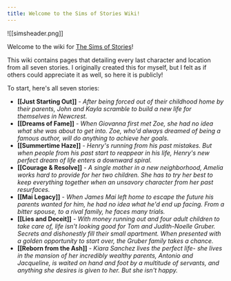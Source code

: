 ```yaml
---
title: Welcome to the Sims of Stories Wiki!
---
```

![[simsheader.png]] 

Welcome to the wiki for [The Sims of Stories](https://thesimsofstories.weebly.com)!

This wiki contains pages that detailing every last character and location from all seven stories. I originally created this for myself, but I felt as if others could appreciate it as well, so here it is publicly!

To start, here's all seven stories:
* **[[Just Starting Out]]** - *After being forced out of their childhood home by their parents, John and Kayla scramble to build a new life for themselves in Newcrest.*
* **[[Dreams of Fame]]** - *When Giovanna first met Zoe, she had no idea what she was about to get into. Zoe, who'd always dreamed of being a famous author, will do anything to achieve her goals.*
* **[[Summertime Haze]]** - *Henry's running from his past mistakes. But when people from his past start to reappear in his life, Henry's new perfect dream of life enters a downward spiral.*
* **[[Courage & Resolve]]** - *A single mother in a new neighborhood, Amelia works hard to provide for her two children. She has to try her best to keep everything together when an unsavory character from her past resurfaces.*
* **[[Mai Legacy]]** - *When James Mai left home to escape the future his parents wanted for him, he had no idea what he'd end up facing. From a bitter spouse, to a rival family, he faces many trials.*
* **[[Lies and Deceit]]** - *With money running out and four adult children to take care of, life isn't looking good for Tom and Judith-Noelle Gruber. Secrets and dishonestly fill their small apartment. When presented with a golden opportunity to start over, the Gruber family takes a chance.* 
* **[[Reborn from the Ash]]** - *Kiara Sanchez lives the perfect life- she lives in the mansion of her incredibly wealthy parents, Antonio and Jacqueline, is waited on hand and foot by a multitude of servants, and anything she desires is given to her. But she isn't happy.*
